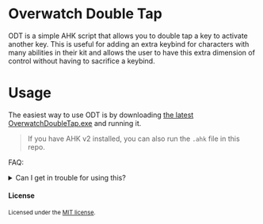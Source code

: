 # Overwatch Double Tap
ODT is a simple AHK script that allows you to double tap a key to activate another key. This is useful for adding an extra keybind for characters with many abilities in their kit and allows the user to have this extra dimension of control without having to sacrifice a keybind.

# Usage
The easiest way to use ODT is by downloading [the latest OverwatchDoubleTap.exe](https://github.com/lyricwulf/OverwatchDoubleTap/releases/latest/download/OverwatchDoubleTap.exe) and running it.

> If you have AHK v2 installed, you can also run the `.ahk` file in this repo.

FAQ:
<details>
  <summary>Can I get in trouble for using this?</summary>
  
  Probably not! Since this is remapping one key to another, it is generally allowed under the "one action per key press" rule-of-thumb. However, that is just a guideline, and if you're worried about it, you can always run this in the Practice Range or Custom Games to just try it out.

</details>

#### License

<sup>
Licensed under the <a href="LICENSE">MIT license</a>.
</sup>
